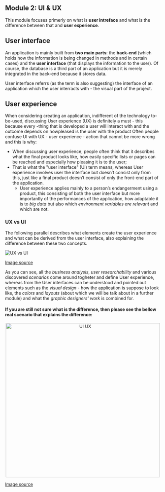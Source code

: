 ## Module 2: UI & UX
This module focuses primerly on what is **user intreface** and what is the difference between that and **user experience**.

## User interface
An application is mainly built from __two main parts__: the **back-end** (which holds how the information is being changed in methods and in certain cases) and the **user interface** (that displays the information to the user). Of course, the database is a third part of an application but it is merely integrated in the back-end because it stores data.

User interface referrs (as the term is also suggesting) the interface of an application which the user interracts with - the visual part of the project.

## User experience
When considering creating an application, indifferent of the technology to-be-used, discussing User experience (UX) is definitely a must - this because every -thing that is developed a user will interact with and the outcome depends on howpleased is the user with the product
Often people confuse UI with UX - user experience - action that cannot be more wrong and this is why:
- When discussing user experience, people often think that it describes what the final product looks like, how easily specific lists or pages can be reached and especially how pleasing it is to the user;
- That is what the "user interface" (UI) term means, whereas User experience involves user the interface but doesn’t  consist  only  from  this,  just  like  a  final product doesn’t consist of only the front-end part of the application.
  - User experience applies mainly to a person’s endangerment using a product, this consisting of both the user interface but more importantly of the performances of the application, how adaptable it is to _big data_ but also which _environment variables are relevant_ and which are not.

### UX vs UI
The following parallel describes what elements create the user experience and what can be derived from the user interface, also explaining the difference between these two concepts.

![UX vs UI](https://github.com/microsoft-dx/xamarin-fundamentals-ui/blob/master/Images/ui-vs-ux.jpg?raw=true)

[Image source](https://www.devsaran.com/sites/default/files/styles/large/public/blogimages/knowing-the-difference-between-the-ux-and-ui-design.jpg?itok=w3QwKgRm)

As you can see, all the _business analysis_, _user researchability_ and various discovered _scenarios_ come around togheter and define User experience, whereas from the User interfaces can be understood and pointed out elements such as the _visual design_ - how the application is suppose to look like, the _colors_ and _layouts_ (about which we will be talk about in a further module) and what the _graphic designers' work_ is combined for.

#### If you are still not sure what is the difference, then please see the bellow real scenario that explains the difference:
<p align="center"><img width="500" alt="UI UX" src="https://github.com/microsoft-dx/xamarin-fundamentals-ui/blob/master/Images/ux-ui.jpg?raw=true" margin=auto></p>

[Image source](https://www.techtic.com/wp-content/uploads/2014/12/UI-Vs-UX.jpg)
